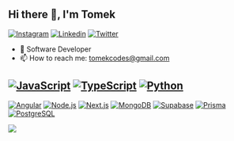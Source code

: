 ## Hi there 👋, I'm Tomek

[![Instagram](https://img.shields.io/badge/Instagram-323330?style=flat-square&logo=instagram&logoColor=E4405F)](https://instagram.com/developertomek/)
[![Linkedin](https://img.shields.io/badge/LinkedIn-323330?style=flat-square&logo=linkedin&logoColor=0077B5)](https://www.linkedin.com/in/wisniewski-tomasz/)
[![Twitter](https://img.shields.io/badge/Twitter-323330?style=flat-square&logo=twitter&logoColor=1DA1F2)](https://www.twitter.com/developertomek/)


- 🏢 Software Developer
- 📫 How to reach me: tomekcodes@gmail.com



[![JavaScript](https://img.shields.io/badge/JavaScript-323330?style=flat-square&logo=javascript&logoColor=F7DF1E)](https://github.com/developertomek/)
[![TypeScript](https://img.shields.io/badge/TypeScript-323330?style=flat-square&logo=typescript&logoColor=007ACC)](https://github.com/developertomek/)
[![Python](https://img.shields.io/badge/Python-323330?style=flat-square&logo=python&logoColor=007ACC)](https://github.com/developertomek/)
---

[![Angular](https://img.shields.io/badge/Angular-323330?style=flat-square&logo=angular&logoColor=DD0031)](https://github.com/developertomek/)
[![Node.js](https://img.shields.io/badge/-Node.js-323330?style=flat-square&logo=Node.js&logoColor=green)](https://github.com/developertomek/)
[![Next.js](https://img.shields.io/badge/-Next.js-323330?style=flat-square&logo=Next.js&logoColor=black)](https://github.com/developertomek/)
[![MongoDB](https://img.shields.io/badge/MongoDB-323330?style=flat-square&logo=mongodb&logoColor=4EA94B)](https://github.com/developertomek/)
[![Supabase](https://img.shields.io/badge/Supabase-323330?style=flat-square&logo=supabase&logoColor=181818)](https://github.com/developertomek/)
[![Prisma](https://img.shields.io/badge/Prisma-323330?style=flat-square&logo=Prisma&logoColor=3982CE)](https://github.com/developertomek/)
[![PostgreSQL](https://img.shields.io/badge/-PostgreSQL-323330?style=flat-square&logo=PostgreSQL&logoColor=blue)](https://github.com/developertomek/)

![](https://komarev.com/ghpvc/?username=developertomek)
